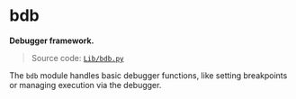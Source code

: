 # bdb

**Debugger framework.**

> Source code: [`Lib/bdb.py`](https://github.com/python/cpython/tree/3.11/Lib/bdb.py)

The `bdb` module handles basic debugger functions, like setting breakpoints or managing execution via the debugger.